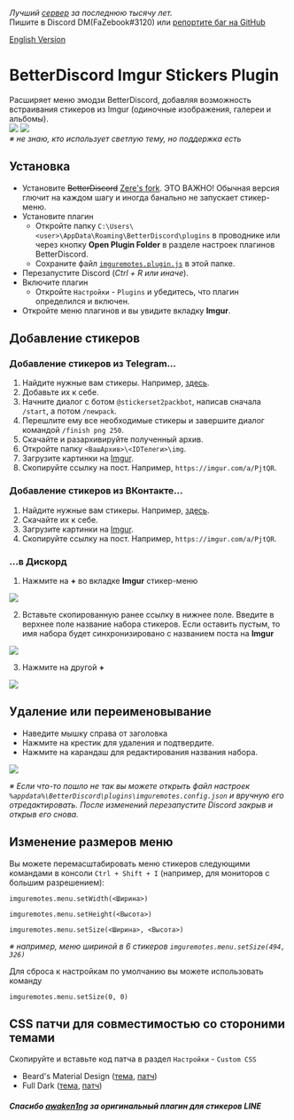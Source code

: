 

_Лучший [сервер](https://discord.gg/r6rus) за последнюю тысячу лет._  
Пишите в Discord DM(FaZebook#3120)  или [репортите баг на GitHub](https://github.com/badcoder1337/bd-imgurstickers/issues)

[English Version](README_en.md)

# BetterDiscord Imgur Stickers Plugin

Расширяет меню эмодзи BetterDiscord, добавляя возможность встраивания стикеров из Imgur (одиночные изображения, галереи и альбомы).  
[![](https://i.imgur.com/l7V3UVe.png)](https://github.com/badcoder1337/bd-imgurstickers#Установка)
[![](https://i.imgur.com/Q9zcxSi.png)](https://github.com/badcoder1337/bd-imgurstickers#Установка)  
*※ не знаю, кто использует светлую тему, но поддержка есть*

## Установка

* Установите ~~BetterDiscord~~ [Zere's fork](https://github.com/rauenzi/BetterDiscordApp/releases/).
ЭТО ВАЖНО! Обычная версия глючит на каждом шагу и иногда банально не запускает стикер-меню. 
* Установите плагин
	* Откройте папку `C:\Users\<user>\AppData\Roaming\BetterDiscord\plugins` в проводнике или через кнопку **Open Plugin Folder** в разделе настроек плагинов BetterDiscord.
  * Сохраните файл [`imguremotes.plugin.js`](https://raw.githubusercontent.com/badcoder1337/bd-imgurstickers/master/dist/imguremotes.plugin.js) в этой папке.
*  Перезапустите Discord (*Ctrl + R или иначе*).
* Включите плагин
  * Откройте `Настройки`  - `Plugins` и убедитесь, что плагин определился и включен. 
* Откройте меню плагинов и вы увидите вкладку **Imgur**.

## Добавление стикеров

### Добавление стикеров из Telegram...
 
1) Найдите нужные вам стикеры. Например, [здесь](https://tlgrm.ru/stickers).
2) Добавьте их к себе.
3) Начните диалог с ботом `@stickerset2packbot`, написав сначала `/start`, а потом `/newpack`.
4) Перешлите ему все необходимые стикеры и завершите диалог командой `/finish png 250`.
5) Скачайте и разархивируйте полученный архив. 
6) Откройте папку `<ВашАрхив>\<IDТелеги>\img`.
7) Загрузите картинки на [Imgur](https://imgur.com/upload).
8) Скопируйте ссылку на пост. Например, `https://imgur.com/a/PjtQR`.

### Добавление стикеров из ВКонтакте...

1) Найдите нужные вам стикеры. Например, [здесь](http://vkclub.su/ru/stickers/).
2) Скачайте их к себе.
3) Загрузите картинки на [Imgur](https://imgur.com/upload).
4) Скопируйте ссылку на пост. Например, `https://imgur.com/a/PjtQR`.

### ...в Дискорд

1) Нажмите на **+** во вкладке **Imgur** стикер-меню

  ![](https://i.imgur.com/dYnjres.png)

2) Вставьте скопированную ранее ссылку в нижнее поле. Введите в верхнее поле название набора стикеров. Если оставить пустым, то имя набора будет синхронизировано с названием поста на **Imgur**

  ![](https://i.imgur.com/WudYrqA.png)

3) Нажмите на другой **+**

  ![](https://i.imgur.com/x09f9NV.png)


## Удаление или переименовывание

* Наведите мышку справа от заголовка
* Нажмите на крестик для удаления и подтвердите.
* Нажмите на карандаш для редактирования названия набора.

![](https://i.imgur.com/QSTw9MC.png)

*※ Если что-то пошло не так вы можете открыть файл настроек `%appdata%\BetterDiscord\plugins\imguremotes.config.json`  и вручную его отредактировать. После изменений перезапустите Discord закрыв и открыв его снова.*

## Изменение размеров меню

Вы можете перемасштабировать меню стикеров следующими командами в консоли `Ctrl + Shift + I` (например, для мониторов с большим разрешением):

`imguremotes.menu.setWidth(<Ширина>)`

`imguremotes.menu.setHeight(<Высота>)`

`imguremotes.menu.setSize(<Ширина>, <Высота>)`

*※ например, меню шириной в 6 стикеров `imguremotes.menu.setSize(494, 326)`*

Для сброса к настройкам по умолчанию вы можете использовать команду

`imguremotes.menu.setSize(0, 0)`

## CSS патчи для совместимостью со стороними темами

Скопируйте и вставьте код патча в раздел `Настройки` - `Custom CSS`

- Beard's Material Design ([тема](https://github.com/BeardDesign1/Material-design-theme), [патч](https://github.com/BadCoder1337/bd-imgurstickers/blob/master/css_patch/imguremotes.patch-beardsmaterialdesign.css))
- Full Dark ([тема](https://github.com/fluffingtons/fulldark), [патч](https://github.com/BadCoder1337/bd-imgurstickers/blob/master/css_patch/imguremotes.patch-fulldark.css))

##### Спасибо [awaken1ng](https://github.com/awaken1ng/bd-linestickers) за оригинальный плагин для стикеров LINE 
